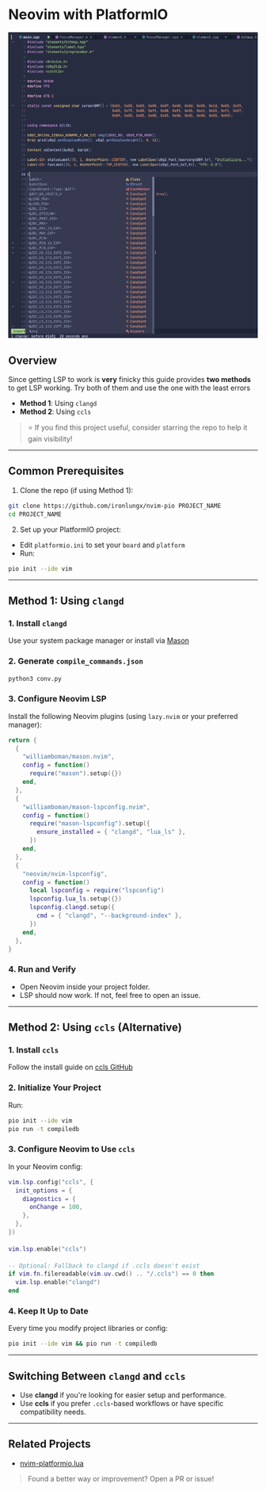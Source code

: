 # Neovim with PlatformIO

![screenshot](https://github.com/ironlungx/icons/blob/main/screenshot.png?raw=true)

## Overview

Since getting LSP to work is **very** finicky this guide provides **two methods** to get LSP working. Try both of them and use the one with the least errors

* **Method 1**: Using `clangd`
* **Method 2**: Using `ccls` 

> ⭐ If you find this project useful, consider starring the repo to help it gain visibility!

---

## Common Prerequisites

1. Clone the repo (if using Method 1):

```sh
git clone https://github.com/ironlungx/nvim-pio PROJECT_NAME
cd PROJECT_NAME
```

2. Set up your PlatformIO project:

* Edit `platformio.ini` to set your `board` and `platform`
* Run:

```sh
pio init --ide vim
```

---

## Method 1: Using `clangd`

### 1. Install `clangd`

Use your system package manager or install via [Mason](https://github.com/williamboman/mason.nvim)

### 2. Generate `compile_commands.json`
```sh
python3 conv.py
```

### 3. Configure Neovim LSP

Install the following Neovim plugins (using `lazy.nvim` or your preferred manager):

```lua
return {
  {
    "williamboman/mason.nvim",
    config = function()
      require("mason").setup({})
    end,
  },
  {
    "williamboman/mason-lspconfig.nvim",
    config = function()
      require("mason-lspconfig").setup({
        ensure_installed = { "clangd", "lua_ls" },
      })
    end,
  },
  {
    "neovim/nvim-lspconfig",
    config = function()
      local lspconfig = require("lspconfig")
      lspconfig.lua_ls.setup({})
      lspconfig.clangd.setup({
        cmd = { "clangd", "--background-index" },
      })
    end,
  },
}
```

### 4. Run and Verify

* Open Neovim inside your project folder.
* LSP should now work. If not, feel free to open an issue.

---

## Method 2: Using `ccls` (Alternative)

### 1. Install `ccls`

Follow the install guide on [ccls GitHub](https://github.com/MaskRay/ccls/wiki/Build)

### 2. Initialize Your Project

Run:

```sh
pio init --ide vim
pio run -t compiledb
```

### 3. Configure Neovim to Use `ccls`

In your Neovim config:

```lua
vim.lsp.config("ccls", {
  init_options = {
    diagnostics = {
      onChange = 100,
    },
  },
})

vim.lsp.enable("ccls")

-- Optional: Fallback to clangd if .ccls doesn't exist
if vim.fn.filereadable(vim.uv.cwd() .. "/.ccls") == 0 then
  vim.lsp.enable("clangd")
end
```

### 4. Keep It Up to Date

Every time you modify project libraries or config:

```sh
pio init --ide vim && pio run -t compiledb
```

---

## Switching Between `clangd` and `ccls`

* Use **clangd** if you're looking for easier setup and performance.
* Use **ccls** if you prefer `.ccls`-based workflows or have specific compatibility needs.

---

## Related Projects

* [nvim-platformio.lua](https://github.com/anurag3301/nvim-platformio.lua)

> Found a better way or improvement? Open a PR or issue!
